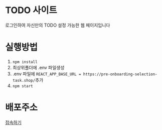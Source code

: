 # TODO 사이트
로그인하여 자신만의 TODO 설정 가능한 웹 페이지입니다

# 실행방법
 1. ``` npm install ```
 2. 최상위폴더에 .env 파일생성
 3. .env 파일에 ```REACT_APP_BASE_URL = https://pre-onboarding-selection-task.shop/```추가
 4. ```npm start```
 
# 배포주소
[접속하기](http://61.97.184.251)
 

